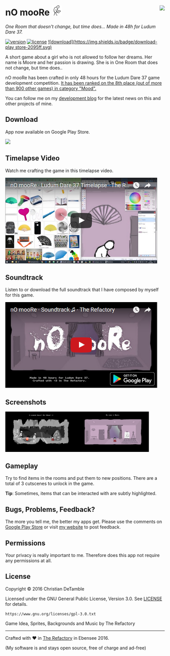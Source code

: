 # nO mooRe <img src="excluded-resources/ic_launcher2.png" height="32"> <a href="https://www.youtube.com/channel/UCShL6kEbNc02XjA89zsrtDQ"><img src="https://www.youtube.com/yt/brand/media/image/YouTube-icon-full_color.png" height="32px" align="right"></a>

*One Room that doesn't change, but time does... Made in 48h for Ludum Dare 37.*

[![version](https://img.shields.io/badge/version-1.1-2095ff.svg)](CHANGELOG.md)
[![license](https://img.shields.io/badge/license-GPL--3.0-2095ff.svg)](LICENSE.md)
[![download](https://img.shields.io/badge/download-play store-2095ff.svg)](https://goo.gl/Lza6Z7)

A short game about a girl who is not allowed to follow her dreams. Her name is Moore and her passion is drawing. She is in One Room that does not change, but time does..

nO mooRe has been crafted in only 48 hours for the Ludum Dare 37 game development competition. <a href="http://ludumdare.com/compo/ludum-dare-37/?action=top&cat=Mood">It has been ranked on the 8th place (out of more than 900 other games) in category "Mood".</a>

You can follow me on my <a href="https://goo.gl/U0x1Fy">development blog</a> for the latest news on this and other projects of mine.

## Download

App now available on Google Play Store.

<a href="https://goo.gl/Lza6Z7"><img src="http://therefactory.bplaced.net/img/google-play-badge.png" width="180"></a>

## Timelapse Video

Watch me crafting the game in this timelapse video. 

<a href="https://www.youtube.com/watch?v=TJMfletLmAo"><img src="excluded-resources/youtube1.png"></a>

## Soundtrack

Listen to or download the full soundtrack that I have composed by myself for this game. 

<a href="https://www.youtube.com/watch?v=TJMfletLmAo"><img src="excluded-resources/youtube2.png"></a>

## Screenshots

<a href="excluded-resources/screenshots/1.png"><img src="excluded-resources/screenshots/1.png" align="left" height="45%" width="45%" ></a>

<a href="excluded-resources/screenshots/2.png"><img src="excluded-resources/screenshots/2.png" height="45%" width="45%" ></a>

## Gameplay

Try to find items in the rooms and put them to new positions. There are a total of 3 cutscenes to unlock in the game.

**Tip**: Sometimes, items that can be interacted with are subtly highlighted.

## Bugs, Problems, Feedback?

The more you tell me, the better my apps get. Please use the comments on <a href="https://goo.gl/Lza6Z7">Google Play Store</a> or visit <a href="http://goo.gl/KvKHze">my website</a> to post feedback. 

## Permissions

Your privacy is really important to me. Therefore does this app not require any permissions at all.

## License

Copyright &copy; 2016 Christian DeTamble

Licensed under the GNU General Public License, Version 3.0. See [LICENSE](LICENSE) for details.

    https://www.gnu.org/licenses/gpl-3.0.txt


Game Idea, Sprites, Backgrounds and Music by The Refactory

***

Crafted with &hearts; in <a href="http://goo.gl/KvKHze">The Refactory</a> in Ebensee 2016.

(My software is and stays open source, free of charge and ad-free)
